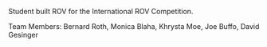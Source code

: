 Student built ROV for the International ROV Competition.

Team Members:
Bernard Roth, Monica Blaha, Khrysta Moe, Joe Buffo, David Gesinger